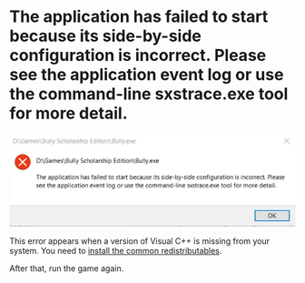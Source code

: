 # The application has failed to start because its side-by-side configuration is incorrect. Please see the application event log or use the command-line sxstrace.exe tool for more detail.

![Side-by-side](assets/errors/side-by-side.png)

This error appears when a version of Visual C++ is missing from your system. You need to [install the common redistributables](common-redistributables.md).

After that, run the game again.